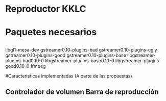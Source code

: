 # Reproductor KKLC <h6>

# Paquetes necesarios <h2>

libgl1-mesa-dev
gstreamer0.10-plugins-bad
gstreamer0.10-plugins-ugly
gstreamer0.10-plugins-good
gstreamer0.10-plugins-base
libgstreamer-plugins-bad0.10-0
libgstreamer-plugins-base0.10-0
libgstreamer-plugins-good0.10-0
ffmpeg

#Caracteristicas implementadas (A parte de las propuestas)<h2>

Controlador de volumen
Barra de reproducción
